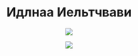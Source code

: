 <h1 align="center">Идлнаа Иельтчвави</h1>

<p align="center">
  <a href="https://skillicons.dev">
    <img src="https://skillicons.dev/icons?i=ts,react,svelte,nodejs,docker,python,nest,godot,go,rabbitmq" />
  </a>
</p>

<p align="center">
<img src="https://github-readme-stats.vercel.app/api/top-langs/?username=tinarao&layout=pie" />
</p>
